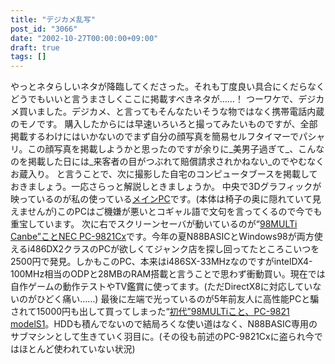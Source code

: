 ```yaml
---
title: "デジカメ乱写"
post_id: "3066"
date: "2002-10-27T00:00:00+09:00"
draft: true
tags: []
---
```



やっとネタらしいネタが降臨してくださった。それも丁度良い具合にくだらなくどうでもいいと言うまさしくここに掲載すべきネタが……！ つーワケで、デジカメ買いました。デジカメ、と言ってもそんなたいそうな物ではなく携帯電話内蔵のモノです。  購入したからには早速いろいろと撮ってみたいものですが、全部掲載するわけにはいかないのでまず自分の顔写真を簡易セルフタイマーでパシャリ。この顔写真を掲載しようかと思ったのですが余りに_美男子過ぎて_、こんなのを掲載した日には_来客者の目がつぶれて賠償請求されかねない_のでやむなくお蔵入り。 と言うことで、次に撮影した自宅のコンピュータブースを掲載しておきましょう。一応さらっと解説しときましょうか。 中央で3Dグラフィックが映っているのが私の使っている[メインPC](/homebuilt-2)です。(本体は椅子の奥に隠れていて見えませんが)このPCはご機嫌が悪いとコギャル語で文句を言ってくるので今でも重宝しています。 次に右でスクリーンセーバが動いているのが“[98MULTi Canbe”ことNEC PC-9821Cx](/98multi-cxs3)です。今年の夏N88BASICとWindows98が両方使えるi486DX2クラスのPCが欲しくてジャンク店を探し回ってたところこいつを2500円で発見。しかもこのPC、本来はi486SX-33MHzなのですがintelDX4-100MHz相当のODPと28MBのRAM搭載と言うことで思わず衝動買い。現在では自作ゲームの動作テストやTV鑑賞に使ってます。(ただDirectX8に対応していないのがひどく痛い……) 最後に左端で光っているのが5年前友人に高性能PCと騙されて15000円も出して買ってしまった“[初代”98MULTiこと、PC-9821 modelS1](/pc-9821)。HDDも積んでないので結局ろくな使い道はなく、N88BASIC専用のサブマシンとして生きていく羽目に。(その役も前述のPC-9821Cxに盗られ今ではほとんど使われていない状況)

